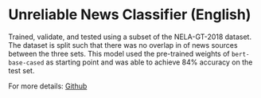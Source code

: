 # Unreliable News Classifier (English)
Trained, validate, and tested using a subset of the NELA-GT-2018 dataset. The dataset is split such that there was no overlap in of news sources between the three sets.
This model used the pre-trained weights of `bert-base-cased` as starting point and was able to achieve 84% accuracy on the test set.

For more details: [Github](https://github.com/khizon/CS284_final_project)